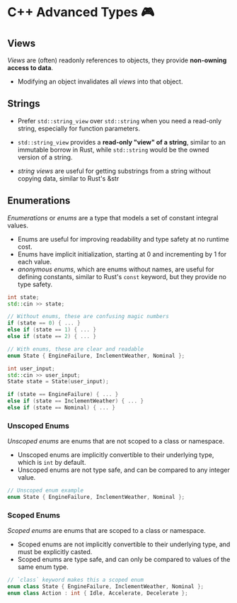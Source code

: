 # C++ Advanced Types 🎮

## Views

_Views_ are (often) readonly references to objects, they provide **non-owning access to data**.

- Modifying an object invalidates all _views_ into that object.

## Strings

- Prefer `std::string_view` over `std::string` when you need a read-only string, especially for function parameters.

- `std::string_view` provides a **read-only "view" of a string**, similar to an immutable borrow in Rust, while `std::string` would be the owned version of a string.

- _string views_ are useful for getting substrings from a string without copying data, similar to Rust's &str

## Enumerations

_Enumerations_ or _enums_ are a type that models a set of constant integral values.

- Enums are useful for improving readability and type safety at no runtime cost.
- Enums have implicit initialization, starting at 0 and incrementing by 1 for each value.
- _anonymous enums_, which are enums without names, are useful for defining constants, similar to Rust's `const` keyword, but they provide no type safety.

```cpp
int state;
std::cin >> state;

// Without enums, these are confusing magic numbers
if (state == 0) { ... } 
else if (state == 1) { ... } 
else if (state == 2) { ... }

// With enums, these are clear and readable
enum State { EngineFailure, InclementWeather, Nominal };

int user_input;
std::cin >> user_input;
State state = State(user_input);

if (state == EngineFailure) { ... } 
else if (state == InclementWeather) { ... } 
else if (state == Nominal) { ... }
```

### Unscoped Enums

_Unscoped enums_ are enums that are not scoped to a class or namespace.

- Unscoped enums are implicitly convertible to their underlying type, which is `int` by default.
- Unscoped enums are not type safe, and can be compared to any integer value.

```cpp
// Unscoped enum example
enum State { EngineFailure, InclementWeather, Nominal };
```

### Scoped Enums

_Scoped enums_ are enums that are scoped to a class or namespace.

- Scoped enums are not implicitly convertible to their underlying type, and must be explicitly casted.
- Scoped enums are type safe, and can only be compared to values of the same enum type.

```cpp
// `class` keyword makes this a scoped enum
enum class State { EngineFailure, InclementWeather, Nominal };
enum class Action : int { Idle, Accelerate, Decelerate };
```
